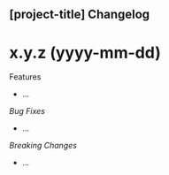 ## [project-title] Changelog

<a name="x.y.z"></a>
# x.y.z (yyyy-mm-dd)

Features
* ...

*Bug Fixes*
* ...

*Breaking Changes*
* ...
